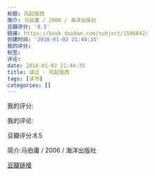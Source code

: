 ```yaml
---
标题: 风起陇西
简介: 马伯庸 / 2006 / 海洋出版社
豆瓣评分: '8.5'
链接: https://book.douban.com/subject/1506842/
创建时间: '2018-01-02 21:44:35'
我的评分:
标签:
评论:
date: 2018-01-02 21:44:35
title: 读过 - 风起陇西
tags: [读书]
categories: []
---
```


我的评分:

我的评论:

豆瓣评分:8.5

简介:马伯庸 / 2006 / 海洋出版社

[豆瓣链接](https://book.douban.com/subject/1506842/)

